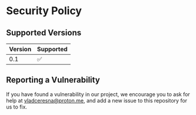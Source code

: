 # Security Policy

## Supported Versions

| Version | Supported          |
| ------- | ------------------ |
|   0.1   | :white_check_mark: |

## Reporting a Vulnerability

If you have found a vulnerability in our project, we encourage you to ask for help at vladceresna@proton.me, and add a new issue to this repository for us to fix.
